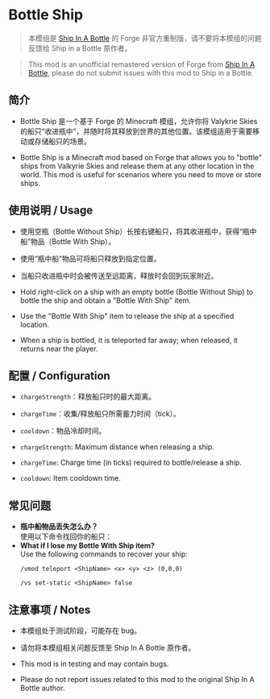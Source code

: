 # Bottle Ship

> 本模组是 [Ship In A Bottle](https://modrinth.com/mod/vs-ship-in-a-bottle) 的 Forge 非官方重制版，请不要将本模组的问题反馈给 Ship in a
> Bottle 原作者。

> This mod is an unofficial remastered version of Forge from [Ship In A Bottle](https://modrinth.com/mod/vs-ship-in-a-bottle), please do not
> submit issues with this mod to Ship in a Bottle.

## 简介

- Bottle Ship 是一个基于 Forge 的 Minecraft 模组，允许你将 Valykrie Skies 的船只“收进瓶中”，并随时将其释放到世界的其他位置。该模组适用于需要移动或存储船只的场景。

- Bottle Ship is a Minecraft mod based on Forge that allows you to "bottle" ships from Valkyrie Skies and release them at any other location
  in the world. This mod is useful for scenarios where you need to move or store ships.

## 使用说明 / Usage

- 使用空瓶（Bottle Without Ship）长按右键船只，将其收进瓶中，获得“瓶中船”物品（Bottle With Ship）。
- 使用“瓶中船”物品可将船只释放到指定位置。
- 当船只收进瓶中时会被传送至远距离，释放时会回到玩家附近。

- Hold right-click on a ship with an empty bottle (Bottle Without Ship) to bottle the ship and obtain a "Bottle With Ship" item.
- Use the "Bottle With Ship" item to release the ship at a specified location.
- When a ship is bottled, it is teleported far away; when released, it returns near the player.

## 配置 / Configuration

- `chargeStrength`：释放船只时的最大距离。
- `chargeTime`：收集/释放船只所需蓄力时间（tick）。
- `cooldown`：物品冷却时间。

- `chargeStrength`: Maximum distance when releasing a ship.
- `chargeTime`: Charge time (in ticks) required to bottle/release a ship.
- `cooldown`: Item cooldown time.

## 常见问题

- **瓶中船物品丢失怎么办？**  
  使用以下命令找回你的船只：
- **What if I lose my Bottle With Ship item?**  
  Use the following commands to recover your ship:
  ```
  /vmod teleport <ShipName> <x> <y> <z> (0,0,0)
  ```
  ```
  /vs set-static <ShipName> false
  ```

## 注意事项 / Notes

- 本模组处于测试阶段，可能存在 bug。
- 请勿将本模组相关问题反馈至 Ship In A Bottle 原作者。

- This mod is in testing and may contain bugs.
- Please do not report issues related to this mod to the original Ship In A Bottle author.
